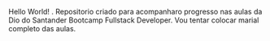 Hello World!
.
Repositorio criado para acompanharo progresso nas aulas da Dio do Santander Bootcamp Fullstack Developer.
Vou tentar colocar marial completo das aulas.